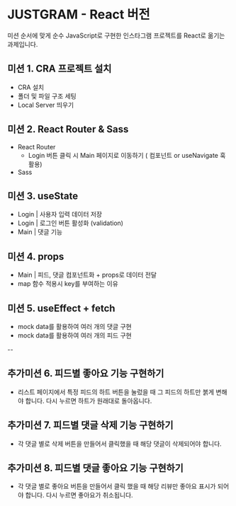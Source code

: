 # JUSTGRAM - React 버전

미션 순서에 맞게 순수 JavaScript로 구현한 인스타그램 프로젝트를 React로 옮기는 과제입니다.

## 미션 1. CRA 프로젝트 설치

- CRA 설치
- 폴더 및 파일 구조 세팅
- Local Server 띄우기

## 미션 2. React Router & Sass

- React Router
  - Login 버튼 클릭 시 Main 페이지로 이동하기 (<Link> 컴포넌트 or useNavigate 훅 활용)
- Sass

## 미션 3. useState

- Login | 사용자 입력 데이터 저장
- Login | 로그인 버튼 활성화 (validation)
- Main | 댓글 기능

## 미션 4. props

- Main | 피드, 댓글 컴포넌트화 + props로 데이터 전달
- map 함수 적용시 key를 부여하는 이유

## 미션 5. useEffect + fetch

- mock data를 활용하여 여러 개의 댓글 구현
- mock data를 활용하여 여러 개의 피드 구현

--

## 추가미션 6. 피드별 좋아요 기능 구현하기

- 리스트 페이지에서 특정 피드의 하트 버튼을 눌렀을 때 그 피드의 하트만 붉게 변해야 합니다. 다시 누르면 하트가 원래대로 돌아옵니다.

## 추가미션 7. 피드별 댓글 삭제 기능 구현하기

- 각 댓글 별로 삭제 버튼을 만들어서 클릭했을 때 해당 댓글이 삭제되어야 합니다.

## 추가미션 8. 피드별 댓글 좋아요 기능 구현하기

- 각 댓글 별로 좋아요 버튼을 만들어서 클릭 했을 때 해당 리뷰만 좋아요 표시가 되어야 합니다. 다시 누르면 좋아요가 취소됩니다.
